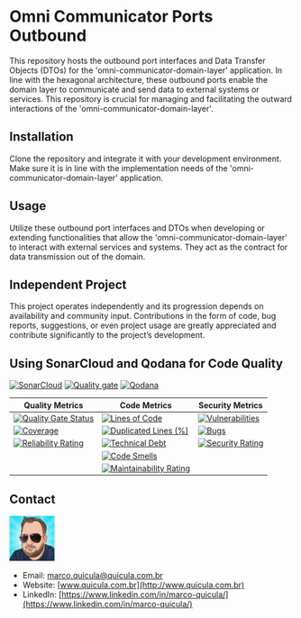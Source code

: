 # Omni Communicator Ports Outbound

This repository hosts the outbound port interfaces and Data Transfer Objects (DTOs) for the 'omni-communicator-domain-layer' application. In line with the hexagonal architecture, these outbound ports enable the domain layer to communicate and send data to external systems or services. This repository is crucial for managing and facilitating the outward interactions of the 'omni-communicator-domain-layer'.

## Installation

Clone the repository and integrate it with your development environment. Make sure it is in line with the implementation needs of the 'omni-communicator-domain-layer' application.

## Usage

Utilize these outbound port interfaces and DTOs when developing or extending functionalities that allow the 'omni-communicator-domain-layer' to interact with external services and systems. They act as the contract for data transmission out of the domain.

## Independent Project

This project operates independently and its progression depends on availability and community input. Contributions in the form of code, bug reports, suggestions, or even project usage are greatly appreciated and contribute significantly to the project’s development.

## Using SonarCloud and Qodana for Code Quality

[![SonarCloud](https://sonarcloud.io/images/project_badges/sonarcloud-white.svg)](https://sonarcloud.io/summary/new_code?id=my-virtual-hub_omni-comm-ports-outbound) 
[![Quality gate](https://sonarcloud.io/api/project_badges/quality_gate?project=my-virtual-hub_omni-comm-ports-outbound)](https://sonarcloud.io/summary/new_code?id=my-virtual-hub_omni-comm-ports-outbound)  [![Qodana](https://github.com/my-virtual-hub/omni-comm-ports-outbound/actions/workflows/qodana.yml/badge.svg?branch=main)](https://github.com/my-virtual-hub/omni-comm-ports-outbound/actions/workflows/qodana.yml)

| Quality Metrics | Code Metrics | Security Metrics |
|---|---|---|
| [![Quality Gate Status](https://sonarcloud.io/api/project_badges/measure?project=my-virtual-hub_omni-comm-ports-outbound&metric=alert_status)](https://sonarcloud.io/summary/new_code?id=my-virtual-hub_omni-comm-ports-outbound) | [![Lines of Code](https://sonarcloud.io/api/project_badges/measure?project=my-virtual-hub_omni-comm-ports-outbound&metric=ncloc)](https://sonarcloud.io/summary/new_code?id=my-virtual-hub_omni-comm-ports-outbound) | [![Vulnerabilities](https://sonarcloud.io/api/project_badges/measure?project=my-virtual-hub_omni-comm-ports-outbound&metric=vulnerabilities)](https://sonarcloud.io/summary/new_code?id=my-virtual-hub_omni-comm-ports-outbound) |
| [![Coverage](https://sonarcloud.io/api/project_badges/measure?project=my-virtual-hub_omni-comm-ports-outbound&metric=coverage)](https://sonarcloud.io/summary/new_code?id=my-virtual-hub_omni-comm-ports-outbound) | [![Duplicated Lines (%)](https://sonarcloud.io/api/project_badges/measure?project=my-virtual-hub_omni-comm-ports-outbound&metric=duplicated_lines_density)](https://sonarcloud.io/summary/new_code?id=my-virtual-hub_omni-comm-ports-outbound) | [![Bugs](https://sonarcloud.io/api/project_badges/measure?project=my-virtual-hub_omni-comm-ports-outbound&metric=bugs)](https://sonarcloud.io/summary/new_code?id=my-virtual-hub_omni-comm-ports-outbound) |
| [![Reliability Rating](https://sonarcloud.io/api/project_badges/measure?project=my-virtual-hub_omni-comm-ports-outbound&metric=reliability_rating)](https://sonarcloud.io/summary/new_code?id=my-virtual-hub_omni-comm-ports-outbound) | [![Technical Debt](https://sonarcloud.io/api/project_badges/measure?project=my-virtual-hub_omni-comm-ports-outbound&metric=sqale_index)](https://sonarcloud.io/summary/new_code?id=my-virtual-hub_omni-comm-ports-outbound) | [![Security Rating](https://sonarcloud.io/api/project_badges/measure?project=my-virtual-hub_omni-comm-ports-outbound&metric=security_rating)](https://sonarcloud.io/summary/new_code?id=my-virtual-hub_omni-comm-ports-outbound) |
| | [![Code Smells](https://sonarcloud.io/api/project_badges/measure?project=my-virtual-hub_omni-comm-ports-outbound&metric=code_smells)](https://sonarcloud.io/summary/new_code?id=my-virtual-hub_omni-comm-ports-outbound) | |
| | [![Maintainability Rating](https://sonarcloud.io/api/project_badges/measure?project=my-virtual-hub_omni-comm-ports-outbound&metric=sqale_rating)](https://sonarcloud.io/summary/new_code?id=my-virtual-hub_omni-comm-ports-outbound) | |

## Contact

![Marco Quicula](images/marco.png)

- Email: [marco.quicula@quicula.com.br](mailto:marco.quicula@quicula.com.br)
- Website: [www.quicula.com.br](http://www.quicula.com.br)
- LinkedIn: [https://www.linkedin.com/in/marco-quicula/](https://www.linkedin.com/in/marco-quicula/)
